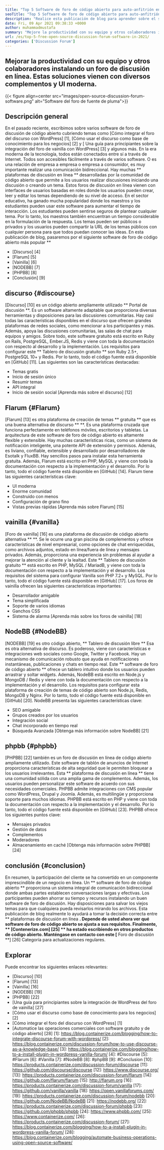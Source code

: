 ```yaml
---
title: "Top 5 Software de foro de código abierto para auto-anfitrión en 2021" 
seoTitle: "Top 5 Software de foro de código abierto para auto-anfitrión en 2021" 
description: "Realice esta publicación de blog para aprender sobre el software del foro de código abierto gratuito que incluye Discurso, Flarum, Vanilla, NodeBB y PHPBB." 
date: Fri, 09 Apr 2021 09:38:33 +0000
author: muhammadmustafa
summary: "Mejore la productividad con su equipo y otros colaboradores instalando un foro de discusión en línea. Estas soluciones vienen con diversos complementos y UI moderna." 
url: /es/top-5-free-open-source-discussion-forum-software-in-2021/
categories: ['Discussion Forum']
---
```


## Mejorar la productividad con su equipo y otros colaboradores instalando un foro de discusión en línea. Estas soluciones vienen con diversos complementos y UI moderna.

{{< figure align=center src="images/open-source-discussion-forum-software.png" alt="Software del foro de fuente de pluma">}}


## **Descripción general**
En el pasado reciente, escribimos sobre varios software de foro de discusión de código abierto cubriendo temas como [Cómo integrar el foro del discurso con WordPress] [1], [Cómo usar el discurso como base de conocimiento para los negocios] [2] y [ Una guía para principiantes sobre la integración del foro de vainilla con WordPress] [3] y algunos más. En la era moderna de la tecnología, todos están conectados entre sí a través de Internet. Todos son accesibles fácilmente a través de varios software. O es una relación de empresa a empresa o empresa a consumidor, es muy importante realizar una comunicación bidireccional. Hay muchas ** plataformas de discusión en línea ** desarrolladas por la comunidad de código abierto que permite a los usuarios realizar discusiones iniciando una discusión o creando un tema.
Estos foros de discusión en línea vienen con interfaces de usuarios basadas en roles donde los usuarios pueden crear, leer y editar los temas dependiendo de su nivel de acceso. En el sector educativo, ha ganado mucha popularidad donde los maestros y los estudiantes pueden usar este software para aumentar el tiempo de interacción. Los estudiantes pueden sentirse seguros de plantear cualquier tema. Por lo tanto, los maestros también encuentran un tiempo considerable en la formulación de la respuesta. Los temas pueden ser públicos o privados y los usuarios pueden compartir la URL de los temas públicos con cualquier persona para que todos puedan conocer las ideas. En esta publicación de blog, pasaremos por el siguiente software de foro de código abierto más popular **
  * [Discurso] [4]
  * [Flarum] [5]
  * [Vainilla] [6]
  * [NODEBB] [7]
  * [PHPBB] [8]
  * [Conclusión] [9]

## discurso {#discourse}
[Discurso] [10] es un código abierto ampliamente utilizado ** Portal de discusión **. Es un software altamente adaptable que proporciona diversas herramientas y disposiciones para las discusiones comunitarias. Hay casi todas las características disponibles en el discurso que ofrecen grandes plataformas de redes sociales, como mencionar a los participantes y más. Además, apoya las discusiones comunitarias, las salas de chat para equipos y amigos. Sobre todo, este software gratuito está escrito en Ruby on Rails, PostgreSQL, Ember.JS, Redis y viene con toda la documentación con respecto al desarrollo y la implementación. Los requisitos para configurar este ** Tablero de discusión gratuito ** son Ruby 2.5+, PostgreSQL 10+ y Redis. Por lo tanto, todo el código fuente está disponible en [GitHub] [11].
Las siguientes son las características destacadas:
  * Temas gratis
  * Inicio de sesión único
  * Resumir temas
  * API integral
  * Inicio de sesión social
[Aprenda más sobre el discurso] [12]

## Flarum {#Flarum}
[Flarum] [13] es otra plataforma de creación de temas ** gratuita ** que es una buena alternativa de discurso ** **. Es una plataforma cruzada que funciona perfectamente en teléfonos móviles, escritorios y tabletas. La arquitectura de este software de foro de código abierto es altamente flexible y extensible. Hay muchas características ricas, como un sistema de notificación inteligente, una potente API de extensión y permisos. Además, es liviano, confiable, extensible y desarrollado por desarrolladores de Esotalk y FluxBB. Hay sencillos pasos para instalar esta herramienta gratuita. Además, Flarum está escrito en PHP, MySQL y viene con toda la documentación con respecto a la implementación y el desarrollo. Por lo tanto, todo el código fuente está disponible en [GitHub] [14].
Flarum tiene las siguientes características clave:
  * UI moderna
  * Enorme comunidad
  * Construido con menos
  * Configuración de grano fino
  * Vistas previas rápidas
[Aprenda más sobre Flarum] [15]

## vainilla {#vanilla}
[Foro de vainilla] [16] es una plataforma de discusión de código abierto alternativa ** **. Se le ocurre una gran piscina de complementos y ofrece características de nivel empresarial, como opciones de chat enriquecidas, como archivos adjuntos, estado en línea/fuera de línea y mensajes privados. Además, proporciona una experiencia sin problemas al ayudar a mejorar la atención al cliente y la lealtad. Este ** Tablero de discusión gratuito ** está escrito en PHP, MySQL / MariadB, y viene con toda la documentación con respecto a la implementación y el desarrollo. Los requisitos del sistema para configurar Vanilla son PHP 7.2+ y MySQL. Por lo tanto, todo el código fuente está disponible en [GitHub] [17].
Los foros de vainilla ofrecen las siguientes características importantes:
  * Desarrollador amigable
  * Tema simplificada
  * Soporte de varios idiomas
  * Ganchos CSS
  * Sistema de alarma
[Aprenda más sobre los foros de vainilla] [18]

## NodeBB {#NodeBB}
[NODEBB] [19] es otro código abierto, ** Tablero de discusión libre ** Esa es otra alternativa de discurso. Es poderoso, viene con características e integraciones web sociales como Google, Twitter y Facebook. Hay un mecanismo de comunicación robusto que ayuda en notificaciones instantáneas, publicaciones y chats en tiempo real. Este ** software de foro de código abierto ** ofrece un tablero intuitivo donde los usuarios pueden arrastrar y soltar widgets. Además, NodeBB está escrito en Node.js y MongoDB / Redis y viene con toda la documentación con respecto a la implementación y el desarrollo. Los requisitos para configurar esta plataforma de creación de temas de código abierto son Node.js, Redis, MongoDB y Nginx. Por lo tanto, todo el código fuente está disponible en [GitHub] [20].
NodeBB presenta las siguientes características clave:
  * SEO amigable
  * Grupos creados por los usuarios
  * Integración social
  * Chat incorporado en tiempo real
  * Búsqueda Avanzada
[Obtenga más información sobre NodeBB] [21]

## phpbb {#phpbb}
[PHPBB] [22] también es un foro de discusión en línea de código abierto ampliamente utilizado. Este software de tablón de anuncios de Internet proporciona características de alta seguridad que le permiten bloquear a los usuarios irrelevantes. Esta ** plataforma de discusión en línea ** tiene una comunidad sólida con una amplia gama de complementos. Además, los usuarios pueden personalizar este software de acuerdo con sus necesidades comerciales. PHPBB admite integraciones con CMS popular como WordPress, Drupal y Joomla. Además, es multilingüe y proporciona soporte para muchos idiomas. PHPBB está escrito en PHP y viene con toda la documentación con respecto a la implementación y el desarrollo. Por lo tanto, todo el código fuente está disponible en [GitHub] [23].
PHPBB ofrece los siguientes puntos clave:
  * Mensajes privados
  * Gestión de datos
  * Complementos
  * Moderadores
  * Almacenamiento en caché
[Obtenga más información sobre PHPBB] [24]

## conclusión {#conclusion}
En resumen, la participación del cliente se ha convertido en un componente imprescindible de un negocio en línea. Un ** software de foro de código abierto ** proporciona un sistema integral de comunicación bidireccional donde ambas partes establecen conversaciones largas y efectivas. Los participantes pueden ahorrar su tiempo y recursos instalando un buen software de foro de discusión. Hay disposiciones para salvar los viejos temas para que cualquiera pueda revisarlos mirando los archivos. Esta publicación de blog realmente lo ayudará a tomar la decisión correcta entre ** plataformas de discusión en línea **. Depende de usted ahora ver qué software de foro de código abierto se ajusta a sus requisitos.
Finalmente, ** [Contenerize.com] [25] ** ha estado escribiendo en otros productos de código abierto. Manténgase en contacto con este [** Foro de discusión **] [26] Categoría para actualizaciones regulares.

## Explorar
Puede encontrar los siguientes enlaces relevantes:
  * [Discurso] [10]
  * [Flarum] [13]
  * [Vainilla] [16]
  * [NODEBB] [19]
  * [PHPBB] [22]
  * [Una guía para principiantes sobre la integración de WordPress del foro de vainilla] [27]
  * [Cómo usar el discurso como base de conocimiento para los negocios] [2]
  * [Cómo integrar el foro del discurso con WordPress] [1]
  * [Automatice las operaciones comerciales con software gratuito y de código abierto] [28]
[1]: https://blog.containerize.com/blogging/how-to-integrate-discourse-forum-with-wordpress/
[2]: https://blog.containerize.com/discussion-forum/how-to-use-discourse-as-a-knowledge-base/
[3]: https://blog.containerize.com/blogging/how-to-a-install-plugin-in-wordpress-vanilla-forum/
[4]: #Discourse
[5]: #Flarum
[6]: #Vanilla
[7]: #NodeBB
[8]: #phpBB
[9]: #Conclusion
[10]: https://products.containerize.com/discussion-forum/discourse
[11]: https://github.com/discourse/discourse
[12]: https://www.discourse.org/
[13]: https://products.containerize.com/discussion-forum/flarum
[14]: https://github.com/flarum/flarum
[15]: http://flarum.org
[16]: https://products.containerize.com/discussion-forum/vanilla
[17]: https://github.com/vanilla/vanilla
[18]: https://open.vanillaforums.com/
[19]: https://products.containerize.com/discussion-forum/nodebb
[20]: https://github.com/NodeBB/NodeBB
[21]: https://nodebb.org/
[22]: https://products.containerize.com/discussion-forum/phpbb
[23]: https://github.com/phpbb/phpbb
[24]: https://www.phpbb.com/
[25]: https://www.containerize.com/
[26]: https://products.containerize.com/discussion-forum/
[27]: https://blog.containerize.com/blogging/how-to-a-install-plugin-in-wordpress-vanilla-forum/
[28]: https://blog.containerize.com/blogging/automate-business-operations-using-open-source-software/
